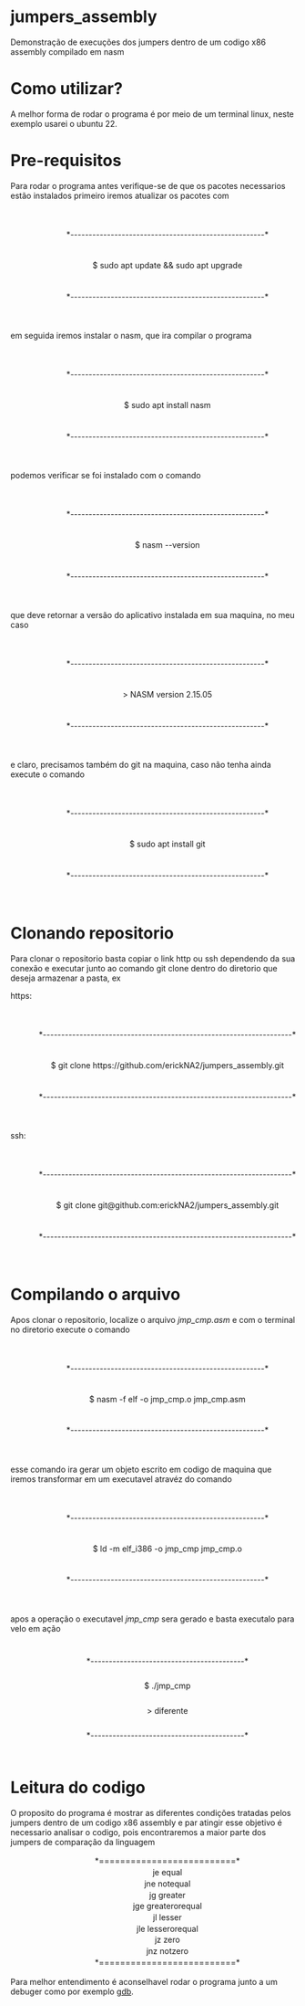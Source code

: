 <style>
         ul {
                  list-style: none;
                  width: 100%;
                  height: 200px;
                  display: flex;
                  flex-direction: column;
                  align-items: center;
                  justify-content: space-evenly;
         }

         ul li {
                  width: 100%;
                  display: flex;
                  align-items: center;
                  justify-content: center;
         }
</style>

# jumpers_assembly
Demonstração de execuções dos jumpers dentro de um codigo x86 assembly compilado em nasm

# Como utilizar?
A melhor forma de rodar o programa é por meio de um terminal linux, neste exemplo usarei o ubuntu 22.

# Pre-requisitos
Para rodar o programa antes verifique-se de que os pacotes necessarios estão instalados
primeiro iremos atualizar os pacotes com

<ul>
         <li>*-----------------------------------------------------*</li>
         <li>         $ sudo apt update && sudo apt upgrade         </li>
         <li>*-----------------------------------------------------*</li>
</ul>

em seguida iremos instalar o nasm, que ira compilar o programa

<ul>
         <li>*-----------------------------------------------------*</li>
         <li>               $ sudo apt install nasm                 </li>
         <li>*-----------------------------------------------------*</li>
</ul>

podemos verificar se foi instalado com o comando

<ul>
         <li>*-----------------------------------------------------*</li>
         <li>                  $ nasm --version                     </li>
         <li>*-----------------------------------------------------*</li>
</ul>

que deve retornar a versão do aplicativo instalada em sua maquina, no meu caso

<ul>
         <li>*-----------------------------------------------------*</li>
         <li>                 > NASM version 2.15.05                </li>
         <li>*-----------------------------------------------------*</li>
</ul>

e claro, precisamos também do git na maquina, caso não tenha ainda execute o comando

<ul>
         <li>*-----------------------------------------------------*</li>
         <li>              $ sudo apt install git                   </li>
         <li>*-----------------------------------------------------*</li>
</ul>

# Clonando repositorio
Para clonar o repositorio basta copiar o link http ou ssh dependendo da sua conexão e executar junto ao comando git clone dentro do diretorio que deseja armazenar a pasta, ex

https:
<ul>
         <li>*--------------------------------------------------------------------*</li>
         <li>    $ git clone https://github.com/erickNA2/jumpers_assembly.git      </li>
         <li>*--------------------------------------------------------------------*</li>
</ul>

ssh:
<ul>
         <li>*--------------------------------------------------------------------*</li>
         <li>      $ git clone git@github.com:erickNA2/jumpers_assembly.git        </li>
         <li>*--------------------------------------------------------------------*</li>
</ul>

# Compilando o arquivo
Apos clonar o repositorio, localize o arquivo *jmp_cmp.asm* e com o terminal no diretorio execute o comando

<ul>
         <li>*-----------------------------------------------------*</li>
         <li>       $ nasm -f elf -o jmp_cmp.o jmp_cmp.asm          </li>
         <li>*-----------------------------------------------------*</li>
</ul>

esse comando ira gerar um objeto escrito em codigo de maquina que iremos transformar em um executavel atravéz do comando

<ul>
         <li>*-----------------------------------------------------*</li>
         <li>          $ ld -m elf_i386 -o jmp_cmp jmp_cmp.o        </li>
         <li>*-----------------------------------------------------*</li>
</ul>

apos a operação o executavel *jmp_cmp* sera gerado e basta executalo para velo em ação

<ul>
         <li>*------------------------------------------*</li>
         <li>              $ ./jmp_cmp                   </li>
         <li>              > diferente                   </li>
         <li>*------------------------------------------*</li>
</ul>

# Leitura do codigo
O proposito do programa é mostrar as diferentes condições tratadas pelos jumpers dentro de um codigo x86 assembly e par atingir esse objetivo é necessario analisar o codigo, pois encontraremos a maior parte dos jumpers de comparação da linguagem

<ul>
         <li>*==========================*</li>
         <li>        je equal            </li>
         <li>        jne notequal        </li>
         <li>        jg greater          </li>
         <li>        jge greaterorequal  </li>
         <li>        jl lesser           </li>
         <li>        jle lesserorequal   </li>
         <li>        jz zero             </li>
         <li>        jnz notzero         </li>
         <li>*==========================*</li>
</ul>

Para melhor entendimento é aconselhavel rodar o programa junto a um debuger como por exemplo <a href="https://www.onlinegdb.com/">gdb</a>.
